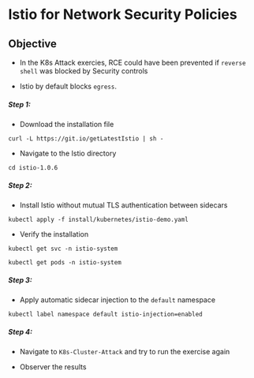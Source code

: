 # Istio for Network Security Policies

## Objective

* In the K8s Attack exercies, RCE could have been prevented if `reverse shell` was blocked by Security controls

* Istio by default blocks `egress`. 

##### Step 1:

* Download the installation file

```
curl -L https://git.io/getLatestIstio | sh -
```

* Navigate to the Istio directory

```
cd istio-1.0.6
```

##### Step 2:

* Install Istio without mutual TLS authentication between sidecars

```
kubectl apply -f install/kubernetes/istio-demo.yaml
```

* Verify the installation

```
kubectl get svc -n istio-system

kubectl get pods -n istio-system
```

##### Step 3:

* Apply automatic sidecar injection to the `default` namespace

```
kubectl label namespace default istio-injection=enabled
```

##### Step 4:

* Navigate to `K8s-Cluster-Attack` and try to run the exercise again

* Observer the results